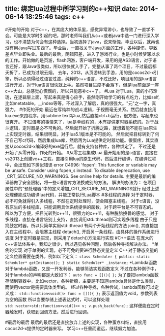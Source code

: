 title: 绑定lua过程中所学习到的c++知识
date: 2014-06-14 18:25:46
tags: c++
---
#开始的开始
对于c++，在其庞大的体系里，感觉异常渺小，也导致了一直学不会。可能是大学时引起的吧，那时老师叫我们从c++或者java中选一门进行深入学习，也不清楚为何会有这种选择。当初选择了java，说来惭愧，毕业以后，就再也没有用Java写过东西了。毕业后，一直找关于Java方面的工作，各种硬伤，导致差点毕业即失业。最后的最后，阴错阳差，进入了游戏行业，也是小时候梦寐以求的工作。开始做的是页游，flash网游，客户端开发，采用的是AS3语言，对于语言还好，跟Java很类似，所以很快就入手了。完整从事了两个项目，不过最后都夭折了，已成为过眼云烟。
去年，2013，从页游转到手游，用的是cocos2d-x引擎，所以必须得经过语言过渡，纯粹的c++语言，不过还好，项目用的是lua语言进行开发，对于lua语言很快就上手。虽然项目进度不会落下，但是lua前面是一座c++大山，总感觉心慌慌的，所以只能恶补c++了。
#Lua
对于Lua，真的小巧玲珑，在逻辑层上面，写起来真是得心应手，虽然刚开始学习的有点吃力，比如self,比如metatable，__index等等，不过深入了解后，真的很强大。"元"之一字，真强力。
#作死的开始
最近在写纯粹的战斗逻辑，于视图毫无关系。然后就直接用lua.exe来跑程序，用sublime text写lua,然后直接ctrl+b运行，很方便，写起来也很爽开。
不过蛋疼的事情来了，lua是单线程的，木有提供定时器系统的。对于战斗逻辑，定时器是必不可免的。然后就开始了折腾之路，就想着能不能在lua原生上实现定时器，结果很明显，对于lua5.1版本是不可能的。
然后就把目标转到了何不自己写c代码，然后集成lua库，然后再为Lua提供定时器功能。很蛋疼，其实直接从cocos2d-x编译好的exe运行后，就有支持各种库，各种绑定了。
不过还是开始了从零开始，作死的开始。
#从零工程集成Lua
最开始用的是c语言，直接在vs2013上创建vc++工程。直接引用lua的原生代码，然后进行编译，在编译过程中，会出现如下类似错误
error C4996: 'fopen': This function or variable may be unsafe. Consider using fopen_s instead. To disable deprecation, use _CRT_SECURE_NO_WARNINGS. See online help for details.
主要是最新的编译器做了安全限制，将一些c语言库方法换成别的方法。
解决的办法为：
在项目属性中的“预处理器“中的定义增加_CRT_SECURE_NO_WARNINGS就行
经过上述处理便能成功编译lua代码，并能正常执行Lua脚本
#多线程的选择
对于定时器，必不可免就得引入多线程，不然在定时处理时，便会阻塞主线程。
对于c语言，没有原生的多线程库，只能调用具体系统提供的函数，对于跨平台是不可容忍的。
所以为了方便，把目光转到c++11，很强力的c++11，有种脱胎换骨的感觉。
对于多线程，直接在语言级别上支持，直接调用std::thread则可实现多线程
由于只是捣鼓定时器，所以只简单实用std::thread
有两个开始线程的方法
join(), 其直接加入在主线程中，会阻塞主线程
detach(), 开启另一条线程，由具体的操作系统进行调度
对于定时器是实现，则采用了detach()方法进行实现
#C++语法
在庞大的c++语法体系中，我知之很少，所以遇见各种问题，然后各种寻找解决办法。
*单例的实现
    对于单例的实现，必不可免的要进行静态变量定义
    C++对于静态变量的定义位置需要在类外，例如以下定义：
    ```
    class Scheduler
    {
     public:
         static Scheduler* getInstance();
    }
    static Scheduler* _instance;
    ```
*Lambda函数
    对于lambda函数，又是一开发利器，能够简洁实现函数定义
    不过在各种例子中，对于lambda的声明都是大致如下：
    ```
    auto func = [](){ };
    ```
    为了要把lambda函数存储到容器中，比如vector，各种折腾，主要是不知道lambda具体是什么类型，而使用vector是需要具体类型的。
    经过各种寻找，各种尝试，lambda函数可以定义成：
    ```
    std::function<void()> func = [](){ };
    ```
    表示返回值为void，参数列表为空的函数
    所以当要存储上述表达式时，可以这样处理
    ```
    std::vector<std::function<void()>> v;
    v.push_back(func);
    ```
    这样便能在定时器触发时，获取到回调方法，然后进行回调。

#最后的最后
最后的最后还是直接放弃上述的实现，各种蛋疼纠结，直接用cocos2d-x提供的定时器来写。
学习c++任重而道远，继续努力加油。
